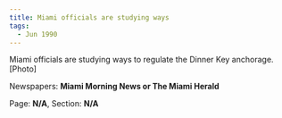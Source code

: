 ```yaml
---  
title: Miami officials are studying ways  
tags:  
  - Jun 1990  
---  
```

  
Miami officials are studying ways to regulate the Dinner Key anchorage. [Photo]  
  
Newspapers: **Miami Morning News or The Miami Herald**  
  
Page: **N/A**, Section: **N/A** 
